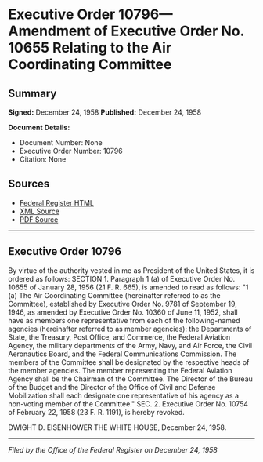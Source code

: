 # Executive Order 10796—Amendment of Executive Order No. 10655 Relating to the Air Coordinating Committee

## Summary

**Signed:** December 24, 1958
**Published:** December 24, 1958

**Document Details:**
- Document Number: None
- Executive Order Number: 10796
- Citation: None

## Sources
- [Federal Register HTML](https://www.presidency.ucsb.edu/documents/executive-order-10796-amendment-executive-order-no-10655-relating-the-air-coordinating)
- [XML Source](None)
- [PDF Source](None)

---

## Executive Order 10796

By virtue of the authority vested in me as President of the United States, it is ordered as follows:
SECTION 1. Paragraph 1 (a) of Executive Order No. 10655 of January 28, 1956 (21 F. R. 665), is amended to read as follows:
"1 (a) The Air Coordinating Committee (hereinafter referred to as the Committee), established by Executive Order No. 9781 of September 19, 1946, as amended by Executive Order No. 10360 of June 11, 1952, shall have as members one representative from each of the following-named agencies (hereinafter referred to as member agencies): the Departments of State, the Treasury, Post Office, and Commerce, the Federal Aviation Agency, the military departments of the Army, Navy, and Air Force, the Civil Aeronautics Board, and the Federal Communications Commission. The members of the Committee shall be designated by the respective heads of the member agencies. The member representing the Federal Aviation Agency shall be the Chairman of the Committee. The Director of the Bureau of the Budget and the Director of the Office of Civil and Defense Mobilization shall each designate one representative of his agency as a non-voting member of the Committee."
SEC. 2. Executive Order No. 10754 of February 22, 1958 (23 F. R. 1191), is hereby revoked.

DWIGHT D. EISENHOWER
THE WHITE HOUSE,
December 24, 1958.

---

*Filed by the Office of the Federal Register on December 24, 1958*
